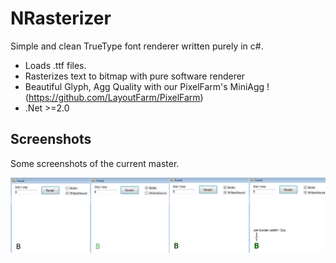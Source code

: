 NRasterizer
===========

Simple and clean TrueType font renderer written purely in c#.

 * Loads .ttf files.
 * Rasterizes text to bitmap with pure software renderer
 * Beautiful Glyph, Agg Quality with our PixelFarm's MiniAgg ! (https://github.com/LayoutFarm/PixelFarm)
 * .Net >=2.0 
 
Screenshots
-----------
Some screenshots of the current master.

![Screenshot](screenshots/2.png "Screenshot 2") 